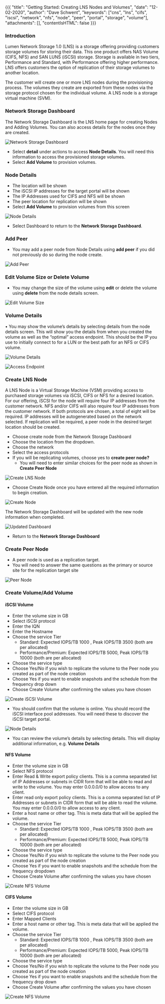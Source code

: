 {{{
  "title": "Getting Started: Creating LNS Nodes and Volumes",
  "date": "12-02-2020",
  "author": "Dave Schwent",
  "keywords": ["cns", "lns", "cifs", "iscsi", "network", "nfs", "node", "peer", "portal", "storage", "volume"],
  "attachments": [],
  "contentIsHTML": false
}}}

### Introduction

Lumen Network Storage 1.0 (LNS) is a storage offering providing customers storage volumes for storing their data. This one product offers NAS Volume (CIFS, NFS) and SAN LUNS (iSCSI) storage. Storage is available in two tiers, Performance and Standard, with Performance offering higher performance. LNS offers customers the option of replication of their storage volumes to another location.

The customer will create one or more LNS nodes during the provisioning process. The volumes they create are exported from these nodes via the storage protocol chosen for the individual volume. A LNS node is a storage virtual machine (SVM).

### Network Storage Dashboard

The Network Storage Dashboard is the LNS home page for creating Nodes and Adding Volumes. You can also access details for the nodes once they are created.

![Network Storage Dashboard](../../images/centurylink-network-storage/image01.png)

*	Select **detail** under actions to access **Node Details**. You will need this information to access the provisioned storage volumes.
*	Select **Add Volume** to provision volumes.

### Node Details

*	The location will be shown
*	The iSCSI IP addresses for the target portal will be shown
*	The IP Addresses used for CIFS and NFS will be shown
*	The peer location for replication will be shown
*	Select **Add Volume** to provision volumes from this screen

![Node Details](../../images/centurylink-network-storage/image02.png)

* Select Dashboard to return to the **Network Storage Dashboard**.

### Add Peer

* You may add a peer node from Node Details using **add peer** if you did not previously do so during the node create.

![Add Peer](../../images/centurylink-network-storage/image03.png)

### Edit Volume Size or Delete Volume

* You may change the size of the volume using **edit** or delete the volume using **delete** from the node details screen.

![Edit Volume Size](../../images/centurylink-network-storage/image04.png)

### Volume Details

•	You may show the volume’s details by selecting details from the node details screen. This will show you the details from when you created the volume as well as the “optimal” access endpoint. This should be the IP you use to initially connect to for a LUN or the best path for an NFS or CIFS volume.

![Volume Details](../../images/centurylink-network-storage/image05.png)

![Access Endpoint](../../images/centurylink-network-storage/image06.png)

### Create LNS Node

A LNS Node is a Virtual Storage Machine (VSM) providing access to purchased storage volumes via iSCSI, CIFS or NFS for a desired location. For our offering, iSCSI for the node will require four IP addresses from the customer network. NFS and/or CIFS will also require four IP addresses from the customer network. If both protocols are chosen, a total of eight will be required. IP addresses will be autogenerated based on the network selected. If replication will be required, a peer node in the desired target location should be created.  

* Choose create node from the Network Storage Dashboard
* Choose the location from the dropdown.
* Choose the network
* Select the access protocols
* If you will be replicating volumes, choose yes to **create peer node?**
    - You will need to enter similar choices for the peer node as shown in **Create Peer Node**

![Create LNS Node](../../images/centurylink-network-storage/image07.png)

* Choose Create Node once you have entered all the required information to begin creation.

![Create Node](../../images/centurylink-network-storage/image08.png)

The Network Storage Dashboard will be updated with the new node information when completed.

![Updated Dashboard](../../images/centurylink-network-storage/image09.png)

* Return to the **Network Storage Dashboard**

### Create Peer Node

* A peer node is used as a replication target.
* You will need to answer the same questions as the primary or source site for the replication target site

![Peer Node](../../images/centurylink-network-storage/image10.png)

### Create Volume/Add Volume

#### iSCSI Volume

* Enter the volume size in GB
* Select iSCSI protocol
* Enter the IQN
* Enter the Hostname
* Choose the service Tier
    - Standard: Expected IOPS/TB  1000 , Peak IOPS/TB 3500 (both are per allocated)
    - Performance/Premium: Expected IOPS/TB  5000, Peak IOPS/TB 10000 (both are per allocated)
* Choose the service type
* Choose Yes/No if you wish to replicate the volume to the Peer node you created as part of the node creation
* Choose Yes if you want to enable snapshots and the schedule from the frequency drop down
* Choose Create Volume after confirming the values you have chosen

![Create iSCSI Volume](../../images/centurylink-network-storage/image11.png)

* You should confirm that the volume is online. You should record the iSCSI interface pool addresses. You will need these to discover the iSCSI target portal.

![Node Details](../../images/centurylink-network-storage/image12.png)

* You can review the volume’s details by selecting details. This will display additional information, e.g. **Volume Details**

#### NFS Volume

*	Enter the volume size in GB
* Select NFS protocol
* Enter Read & Write export policy clients. This is a comma separated list of IP Addresses or subnets in CIDR form that will be able to read and write to the volume. You may enter 0.0.0.0/0 to allow access to any client.
* Enter read only export policy clients. This is a comma separated list of IP Addresses or subnets in CIDR form that will be able to read the volume. You may enter 0.0.0.0/0 to allow access to any client.
* Enter a host name or other tag. This is meta data that will be applied the volume.
* Choose the service Tier
    - Standard: Expected IOPS/TB  1000 , Peak IOPS/TB 3500 (both are per allocated)
    - Performance/Premium: Expected IOPS/TB  5000, Peak IOPS/TB 10000 (both are per allocated)
* Choose the service type
* Choose Yes/No if you wish to replicate the volume to the Peer node you created as part of the node creation
* Choose Yes if you want to enable snapshots and the schedule from the frequency dropdown
* Choose Create Volume after confirming the values you have chosen

![Create NFS Volume](../../images/centurylink-network-storage/image13.png)

#### CIFS Volume

*	Enter the volume size in GB
*	Select CIFS protocol
*	Enter Mapped Clients
*	Enter a host name or other tag. This is meta data that will be applied the volume.
*	Choose the service Tier
    - Standard: Expected IOPS/TB  1000 , Peak IOPS/TB 3500 (both are per allocated)
    - Performance/Premium: Expected IOPS/TB  5000, Peak IOPS/TB 10000 (both are per allocated)
*	Choose the service type
*	Choose Yes/No if you wish to replicate the volume to the Peer node you created as part of the node creation
*	Choose Yes if you want to enable snapshots and the schedule from the frequency drop down
*	Choose Create Volume after confirming the values you have chosen

![Create NFS Volume](../../images/centurylink-network-storage/image14.png)
